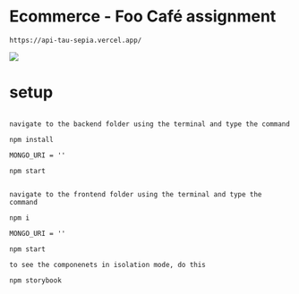 # Ecommerce - Foo Café assignment

```Live view url
https://api-tau-sepia.vercel.app/

```

![](https://d3studio.se/react/prototype.webp)

# setup

```backend

navigate to the backend folder using the terminal and type the command

npm install

MONGO_URI = ''

npm start

```

```frontend

navigate to the frontend folder using the terminal and type the command

npm i

MONGO_URI = ''

npm start

to see the componenets in isolation mode, do this

npm storybook
```
